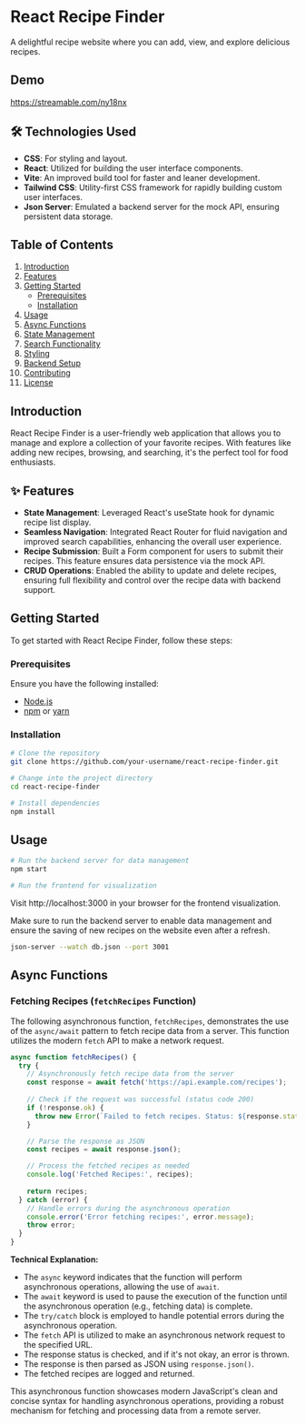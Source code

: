 # React Recipe Finder

A delightful recipe website where you can add, view, and explore delicious recipes.

## Demo
https://streamable.com/ny18nx

## 🛠 Technologies Used

- **CSS**: For styling and layout.
- **React**: Utilized for building the user interface components.
- **Vite**: An improved build tool for faster and leaner development.
- **Tailwind CSS**: Utility-first CSS framework for rapidly building custom user interfaces.
- **Json Server**: Emulated a backend server for the mock API, ensuring persistent data storage.




## Table of Contents
1. [Introduction](#introduction)
2. [Features](#features)
3. [Getting Started](#getting-started)
   - [Prerequisites](#prerequisites)
   - [Installation](#installation)
4. [Usage](#usage)
5. [Async Functions](#async-functions)
6. [State Management](#state-management)
7. [Search Functionality](#search-functionality)
8. [Styling](#styling)
9. [Backend Setup](#backend-setup)
10. [Contributing](#contributing)
11. [License](#license)

## Introduction
React Recipe Finder is a user-friendly web application that allows you to manage and explore a collection of your favorite recipes. With features like adding new recipes, browsing, and searching, it's the perfect tool for food enthusiasts.

## ✨ Features

- **State Management**: Leveraged React's useState hook for dynamic recipe list display.
- **Seamless Navigation**: Integrated React Router for fluid navigation and improved search capabilities, enhancing the overall user experience.
- **Recipe Submission**: Built a Form component for users to submit their recipes. This feature ensures data persistence via the mock API.
- **CRUD Operations**: Enabled the ability to update and delete recipes, ensuring full flexibility and control over the recipe data with backend support.

## Getting Started
To get started with React Recipe Finder, follow these steps:

### Prerequisites
Ensure you have the following installed:
- [Node.js](https://nodejs.org/)
- [npm](https://www.npmjs.com/) or [yarn](https://yarnpkg.com/)

### Installation
```bash
# Clone the repository
git clone https://github.com/your-username/react-recipe-finder.git

# Change into the project directory
cd react-recipe-finder

# Install dependencies
npm install
```


## Usage
```bash
# Run the backend server for data management
npm start

# Run the frontend for visualization

```
Visit http://localhost:3000 in your browser for the frontend visualization.

Make sure to run the backend server to enable data management and ensure the saving of new recipes on the website even after a refresh.
```bash
json-server --watch db.json --port 3001
```

## Async Functions

### Fetching Recipes (`fetchRecipes` Function)

The following asynchronous function, `fetchRecipes`, demonstrates the use of the `async/await` pattern to fetch recipe data from a server. This function utilizes the modern `fetch` API to make a network request.

```javascript
async function fetchRecipes() {
  try {
    // Asynchronously fetch recipe data from the server
    const response = await fetch('https://api.example.com/recipes');
    
    // Check if the request was successful (status code 200)
    if (!response.ok) {
      throw new Error(`Failed to fetch recipes. Status: ${response.status}`);
    }

    // Parse the response as JSON
    const recipes = await response.json();

    // Process the fetched recipes as needed
    console.log('Fetched Recipes:', recipes);
    
    return recipes;
  } catch (error) {
    // Handle errors during the asynchronous operation
    console.error('Error fetching recipes:', error.message);
    throw error;
  }
}
```
**Technical Explanation:**

- The `async` keyword indicates that the function will perform asynchronous operations, allowing the use of `await`.
- The `await` keyword is used to pause the execution of the function until the asynchronous operation (e.g., fetching data) is complete.
- The `try/catch` block is employed to handle potential errors during the asynchronous operation.
- The `fetch` API is utilized to make an asynchronous network request to the specified URL.
- The response status is checked, and if it's not okay, an error is thrown.
- The response is then parsed as JSON using `response.json()`.
- The fetched recipes are logged and returned.

This asynchronous function showcases modern JavaScript's clean and concise syntax for handling asynchronous operations, providing a robust mechanism for fetching and processing data from a remote server.


